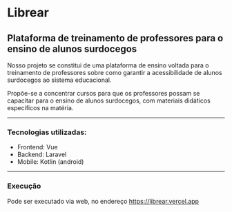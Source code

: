 # Librear
## Plataforma de treinamento de professores para o ensino de alunos surdocegos

Nosso projeto se constitui de uma plataforma de ensino voltada para o treinamento de professores sobre
como garantir a acessibilidade de alunos surdocegos ao sistema educacional.

Propõe-se a concentrar cursos para que os professores possam se capacitar para o ensino de alunos surdocegos, 
com materiais didáticos específicos na matéria.

---

### Tecnologias utilizadas:
 - Frontend: Vue
 - Backend: Laravel
 - Mobile: Kotlin (android)

---

### Execução
Pode ser executado via web, no endereço https://librear.vercel.app